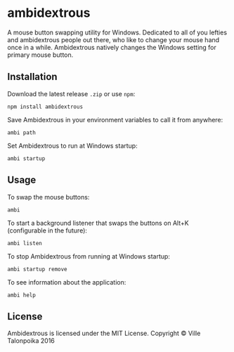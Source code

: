# ambidextrous

A mouse button swapping utility for Windows. Dedicated to all of you lefties and ambidextrous people out there, who like to change your mouse hand once in a while. Ambidextrous natively changes the Windows setting for primary mouse button.

## Installation

Download the latest release `.zip` or use `npm`:
```
npm install ambidextrous
```
Save Ambidextrous in your environment variables to call it from anywhere:
```
ambi path
```
Set Ambidextrous to run at Windows startup:
```
ambi startup
```

## Usage
To swap the mouse buttons:
```
ambi
```
To start a background listener that swaps the buttons on Alt+K (configurable in the future):
```
ambi listen
```
To stop Ambidextrous from running at Windows startup:
```
ambi startup remove
```
To see information about the application:
```
ambi help
```

## License
Ambidextrous is licensed under the MIT License. Copyright © Ville Talonpoika 2016
